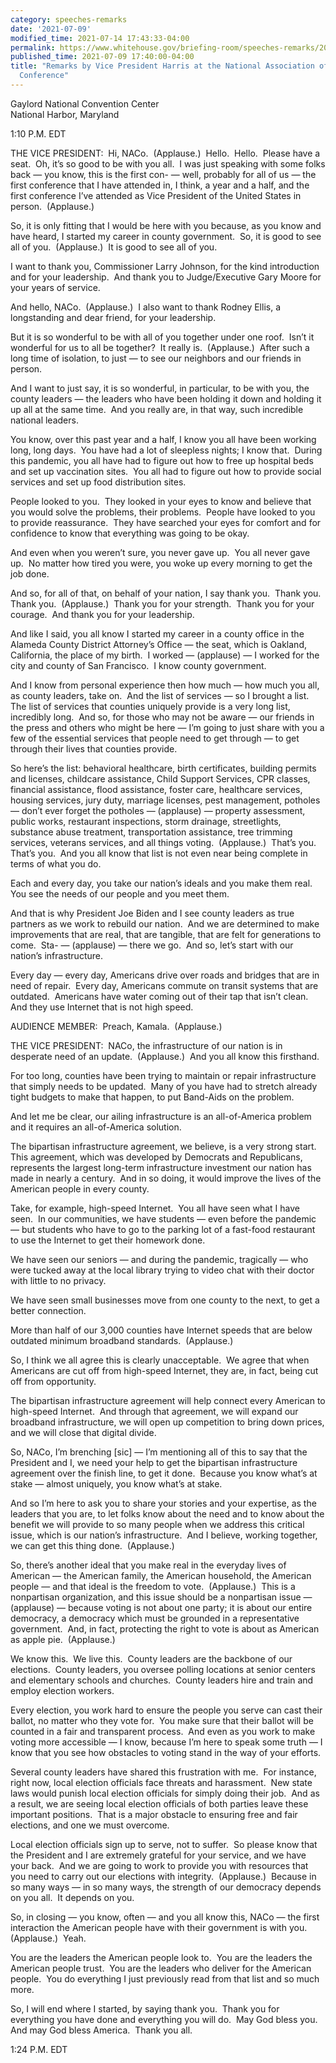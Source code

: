 ```yaml
---
category: speeches-remarks
date: '2021-07-09'
modified_time: 2021-07-14 17:43:33-04:00
permalink: https://www.whitehouse.gov/briefing-room/speeches-remarks/2021/07/09/remarks-by-vice-president-harris-at-the-national-association-of-counties-annual-conference/
published_time: 2021-07-09 17:40:00-04:00
title: "Remarks by Vice President Harris at the National Association of Counties Annual\_\
  Conference"
---
```

 
Gaylord National Convention Center  
National Harbor, Maryland

1:10 P.M. EDT  
  
THE VICE PRESIDENT:  Hi, NACo.  (Applause.)  Hello.  Hello.  Please have
a seat.  Oh, it’s so good to be with you all.  I was just speaking with
some folks back — you know, this is the first con- — well, probably for
all of us — the first conference that I have attended in, I think, a
year and a half, and the first conference I’ve attended as Vice
President of the United States in person.  (Applause.)   
  
So, it is only fitting that I would be here with you because, as you
know and have heard, I started my career in county government.  So, it
is good to see all of you.  (Applause.)  It is good to see all of
you.   
  
I want to thank you, Commissioner Larry Johnson, for the kind
introduction and for your leadership.  And thank you to Judge/Executive
Gary Moore for your years of service.   
  
And hello, NACo.  (Applause.)  I also want to thank Rodney Ellis, a
longstanding and dear friend, for your leadership.   
  
But it is so wonderful to be with all of you together under one roof. 
Isn’t it wonderful for us to all be together?  It really is. 
(Applause.)  After such a long time of isolation, to just — to see our
neighbors and our friends in person.  
  
And I want to just say, it is so wonderful, in particular, to be with
you, the county leaders — the leaders who have been holding it down and
holding it up all at the same time.  And you really are, in that way,
such incredible national leaders.   
  
You know, over this past year and a half, I know you all have been
working long, long days.  You have had a lot of sleepless nights; I know
that.  During this pandemic, you all have had to figure out how to free
up hospital beds and set up vaccination sites.  You all had to figure
out how to provide social services and set up food distribution
sites.   
  
People looked to you.  They looked in your eyes to know and believe that
you would solve the problems, their problems.  People have looked to you
to provide reassurance.  They have searched your eyes for comfort and
for confidence to know that everything was going to be okay.   
  
And even when you weren’t sure, you never gave up.  You all never gave
up.  No matter how tired you were, you woke up every morning to get the
job done.   
  
And so, for all of that, on behalf of your nation, I say thank you. 
Thank you.  Thank you.  (Applause.)  Thank you for your strength.  Thank
you for your courage.  And thank you for your leadership.   
  
And like I said, you all know I started my career in a county office in
the Alameda County District Attorney’s Office — the seat, which is
Oakland, California, the place of my birth.  I worked — (applause) — I
worked for the city and county of San Francisco.  I know county
government.   
  
And I know from personal experience then how much — how much you all, as
county leaders, take on.  And the list of services — so I brought a
list.  The list of services that counties uniquely provide is a very
long list, incredibly long.  And so, for those who may not be aware —
our friends in the press and others who might be here — I’m going to
just share with you a few of the essential services that people need to
get through — to get through their lives that counties provide.   
  
So here’s the list: behavioral healthcare, birth certificates, building
permits and licenses, childcare assistance, Child Support Services, CPR
classes, financial assistance, flood assistance, foster care, healthcare
services, housing services, jury duty, marriage licenses, pest
management, potholes — don’t ever forget the potholes — (applause) —
property assessment, public works, restaurant inspections, storm
drainage, streetlights, substance abuse treatment, transportation
assistance, tree trimming services, veterans services, and all things
voting.  (Applause.)  That’s you.  That’s you.  And you all know that
list is not even near being complete in terms of what you do.   
  
Each and every day, you take our nation’s ideals and you make them
real.  You see the needs of our people and you meet them.   
  
And that is why President Joe Biden and I see county leaders as true
partners as we work to rebuild our nation.  And we are determined to
make improvements that are real, that are tangible, that are felt for
generations to come.  Sta- — (applause) — there we go.  And so, let’s
start with our nation’s infrastructure.   
  
Every day — every day, Americans drive over roads and bridges that are
in need of repair.  Every day, Americans commute on transit systems that
are outdated.  Americans have water coming out of their tap that isn’t
clean.  And they use Internet that is not high speed.   
  
AUDIENCE MEMBER:  Preach, Kamala.  (Applause.)  
  
THE VICE PRESIDENT:  NACo, the infrastructure of our nation is in
desperate need of an update.  (Applause.)  And you all know this
firsthand.   
  
For too long, counties have been trying to maintain or repair
infrastructure that simply needs to be updated.  Many of you have had to
stretch already tight budgets to make that happen, to put Band-Aids on
the problem.   
  
And let me be clear, our ailing infrastructure is an all-of-America
problem and it requires an all-of-America solution.   
  
The bipartisan infrastructure agreement, we believe, is a very strong
start.  This agreement, which was developed by Democrats and
Republicans, represents the largest long-term infrastructure investment
our nation has made in nearly a century.  And in so doing, it would
improve the lives of the American people in every county.   
  
Take, for example, high-speed Internet.  You all have seen what I have
seen.  In our communities, we have students — even before the pandemic —
but students who have to go to the parking lot of a fast-food restaurant
to use the Internet to get their homework done.   
  
We have seen our seniors — and during the pandemic, tragically — who
were tucked away at the local library trying to video chat with their
doctor with little to no privacy.   
  
We have seen small businesses move from one county to the next, to get a
better connection.   
  
More than half of our 3,000 counties have Internet speeds that are below
outdated minimum broadband standards.  (Applause.)  
  
So, I think we all agree this is clearly unacceptable.  We agree that
when Americans are cut off from high-speed Internet, they are, in fact,
being cut off from opportunity.   
  
The bipartisan infrastructure agreement will help connect every American
to high-speed Internet.  And through that agreement, we will expand our
broadband infrastructure, we will open up competition to bring down
prices, and we will close that digital divide.   
  
So, NACo, I’m brenching \[sic\] — I’m mentioning all of this to say that
the President and I, we need your help to get the bipartisan
infrastructure agreement over the finish line, to get it done.  Because
you know what’s at stake — almost uniquely, you know what’s at stake.   
  
And so I’m here to ask you to share your stories and your expertise, as
the leaders that you are, to let folks know about the need and to know
about the benefit we will provide to so many people when we address this
critical issue, which is our nation’s infrastructure.  And I believe,
working together, we can get this thing done.  (Applause.)  
  
So, there’s another ideal that you make real in the everyday lives of
American — the American family, the American household, the American
people — and that ideal is the freedom to vote.  (Applause.)  This is a
nonpartisan organization, and this issue should be a nonpartisan issue —
(applause) — because voting is not about one party; it is about our
entire democracy, a democracy which must be grounded in a representative
government.  And, in fact, protecting the right to vote is about as
American as apple pie.  (Applause.)  
  
We know this.  We live this.  County leaders are the backbone of our
elections.  County leaders, you oversee polling locations at senior
centers and elementary schools and churches.  County leaders hire and
train and employ election workers.   
  
Every election, you work hard to ensure the people you serve can cast
their ballot, no matter who they vote for.  You make sure that their
ballot will be counted in a fair and transparent process.  And even as
you work to make voting more accessible — I know, because I’m here to
speak some truth — I know that you see how obstacles to voting stand in
the way of your efforts.   
  
Several county leaders have shared this frustration with me.  For
instance, right now, local election officials face threats and
harassment.  New state laws would punish local election officials for
simply doing their job.  And as a result, we are seeing local election
officials of both parties leave these important positions.  That is a
major obstacle to ensuring free and fair elections, and one we must
overcome.   
  
Local election officials sign up to serve, not to suffer.  So please
know that the President and I are extremely grateful for your service,
and we have your back.  And we are going to work to provide you with
resources that you need to carry out our elections with integrity. 
(Applause.)  Because in so many ways — in so many ways, the strength of
our democracy depends on you all.  It depends on you.   
  
So, in closing — you know, often — and you all know this, NACo — the
first interaction the American people have with their government is with
you.  (Applause.)  Yeah.  
  
You are the leaders the American people look to.  You are the leaders
the American people trust.  You are the leaders who deliver for the
American people.  You do everything I just previously read from that
list and so much more.   
  
So, I will end where I started, by saying thank you.  Thank you for
everything you have done and everything you will do.  May God bless
you.  And may God bless America.  Thank you all.  
  
1:24 P.M. EDT  
